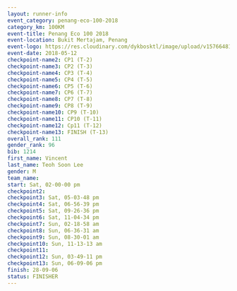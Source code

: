 ```yaml
--- 
layout: runner-info 
event_category: penang-eco-100-2018 
category_km: 100KM 
event-title: Penang Eco 100 2018 
event-location: Bukit Mertajam, Penang 
event-logo: https://res.cloudinary.com/dykbosktl/image/upload/v1576648106/Logo/Logo_lovxhg.jpg 
event-date: 2018-05-12 
checkpoint-name2: CP1 (T-2) 
checkpoint-name3: CP2 (T-3) 
checkpoint-name4: CP3 (T-4) 
checkpoint-name5: CP4 (T-5) 
checkpoint-name6: CP5 (T-6) 
checkpoint-name7: CP6 (T-7) 
checkpoint-name8: CP7 (T-8) 
checkpoint-name9: CP8 (T-9) 
checkpoint-name10: CP9 (T-10) 
checkpoint-name11: CP10 (T-11) 
checkpoint-name12: Cp11 (T-12) 
checkpoint-name13: FINISH (T-13) 
overall_rank: 111
gender_rank: 96
bib: 1214
first_name: Vincent
last_name: Teoh Soon Lee
gender: M
team_name: 
start: Sat, 02-00-00 pm
checkpoint2: 
checkpoint3: Sat, 05-03-48 pm
checkpoint4: Sat, 06-56-39 pm
checkpoint5: Sat, 09-26-36 pm
checkpoint6: Sat, 11-04-34 pm
checkpoint7: Sun, 02-18-58 am
checkpoint8: Sun, 06-36-31 am
checkpoint9: Sun, 08-30-01 am
checkpoint10: Sun, 11-13-13 am
checkpoint11: 
checkpoint12: Sun, 03-49-11 pm
checkpoint13: Sun, 06-09-06 pm
finish: 28-09-06
status: FINISHER
--- 
```

